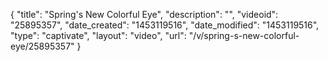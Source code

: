 {
    "title": "Spring's New Colorful Eye",
    "description": "",
    "videoid": "25895357",
    "date_created": "1453119516",
    "date_modified": "1453119516",
    "type": "captivate",
    "layout": "video",
    "url": "\/v\/spring-s-new-colorful-eye\/25895357"
}